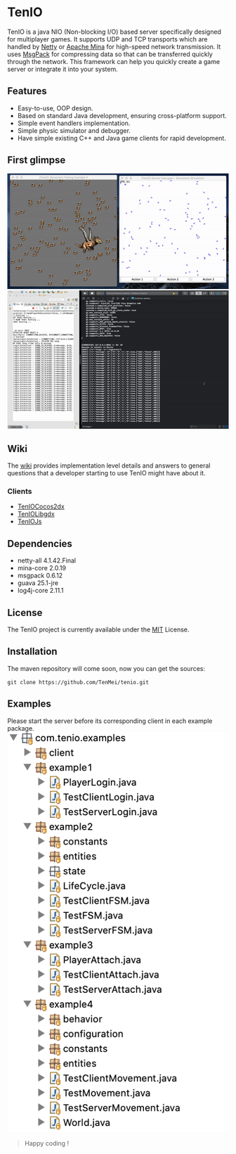 # TenIO

TenIO is a java NIO (Non-blocking I/O) based server specifically designed for multiplayer games. It supports UDP and TCP transports which are handled by [Netty](https://netty.io/) or [Apache Mina](https://mina.apache.org/) for high-speed network transmission. It uses [MsgPack](https://msgpack.org/index.html) for compressing data so that can be transferred quickly through the network. This framework can help you quickly create a game server or integrate it into your system.

## Features
- Easy-to-use, OOP design.
- Based on standard Java development, ensuring cross-platform support.
- Simple event handlers implementation.
- Simple physic simulator and debugger.
- Have simple existing C++ and Java game clients for rapid development.

## First glimpse
![Simple Movement Simulation](https://github.com/TenMei/tenio/blob/master/assets/movement-simulation-example-4.gif)
![Communication](https://github.com/TenMei/tenio/blob/master/assets/login-example-1.gif)

## Wiki
The [wiki](https://github.com/TenMei/tenio/wiki) provides implementation level details and answers to general questions that a developer starting to use TenIO might have about it.

### Clients
- [TenIOCocos2dx](https://github.com/TenMei/tenio-cocos2dx.git)
- [TenIOLibgdx](https://github.com/TenMei/tenio-libgdx.git)
- [TenIOJs](https://github.com/TenMei/tenio-js.git)

## Dependencies
- netty-all 4.1.42.Final
- mina-core 2.0.19
- msgpack 0.6.12
- guava 25.1-jre
- log4j-core 2.11.1

## License
The TenIO project is currently available under the [MIT](https://github.com/TenMei/tenio/blob/master/LICENSE) License.

## Installation
The maven repository will come soon, now you can get the sources:
```
git clone https://github.com/TenMei/tenio.git
```

## Examples
Please start the server before its corresponding client in each example package.
![Examples](https://github.com/TenMei/tenio/blob/master/assets/tenio-examples.png)

> Happy coding !
